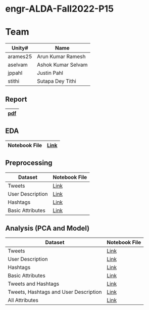 # engr-ALDA-Fall2022-P15

# Team

|Unity#|Name|
|-|-|
|arames25|Arun Kumar Ramesh|
|aselvam|Ashok Kumar Selvam|
|jppahl|Justin Pahl|
|stithi|Sutapa Dey Tithi|

## Report
|[pdf](https://github.ncsu.edu/aselvam/engr-ALDA-Fall2022-P15/blob/main/engr-ALDA-Fall2022-P15.pdf)|
|-|

## EDA
|Notebook File|[Link](https://github.ncsu.edu/aselvam/engr-ALDA-Fall2022-P15/blob/main/code/EDA.ipynb)|
|-|-|

## Preprocessing

|Dataset|Notebook File|
|-|-|
|Tweets|[Link](https://github.ncsu.edu/aselvam/engr-ALDA-Fall2022-P15/blob/main/code/preprocess_tweets.ipynb)|
|User Description|[Link](https://github.ncsu.edu/aselvam/engr-ALDA-Fall2022-P15/blob/main/code/preprocess_bio.ipynb)|
|Hashtags|[Link](https://github.ncsu.edu/aselvam/engr-ALDA-Fall2022-P15/blob/main/code/preprocess_hashtags.ipynb)|
|Basic Attributes|[Link](https://github.ncsu.edu/aselvam/engr-ALDA-Fall2022-P15/blob/main/code/preprocess_other.ipynb)|

## Analysis (PCA and Model)

|Dataset|Notebook File|
|-|-|
|Tweets|[Link](https://github.ncsu.edu/aselvam/engr-ALDA-Fall2022-P15/blob/main/code/analyze_tweets.ipynb)|
|User Description|[Link](https://github.ncsu.edu/aselvam/engr-ALDA-Fall2022-P15/blob/main/code/analyze_bio.ipynb)|
|Hashtags|[Link](https://github.ncsu.edu/aselvam/engr-ALDA-Fall2022-P15/blob/main/code/analyze_hashtags.ipynb)|
|Basic Attributes|[Link](https://github.ncsu.edu/aselvam/engr-ALDA-Fall2022-P15/blob/main/code/analyze_others.ipynb)|
|Tweets and Hashtags|[Link](https://github.ncsu.edu/aselvam/engr-ALDA-Fall2022-P15/blob/main/code/analyze_text_and_hashtags.ipynb)|
|Tweets, Hashtags and User Description|[Link](https://github.ncsu.edu/aselvam/engr-ALDA-Fall2022-P15/blob/main/code/analyze_text_hashtags_bio.ipynb)|
|All Attributes|[Link](https://github.ncsu.edu/aselvam/engr-ALDA-Fall2022-P15/blob/main/code/analyze_all_attributes.ipynb)|
